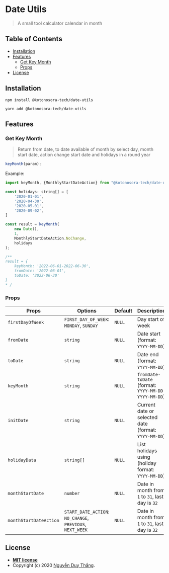 # Date Utils

> A small tool calculator calendar in month

## Table of Contents

- [Installation](#installation)
- [Features](#features)
  - [Get Key Month](#get-key-month)
  - [Props](#Props)
- [License](#license)

## Installation

```shell
npm install @kotonosora-tech/date-utils
```

```shell
yarn add @kotonosora-tech/date-utils
```

## Features

### Get Key Month

> Return from date, to date available of month by select day, month start date, action change start date and holidays in a round year

```javascript
keyMonth(param);
```

Example:

```javascript
import keyMonth, {MonthlyStartDateAction} from "@kotonosora-tech/date-utils";

const holidays: string[] = [
    '2020-01-01',
    '2020-04-30',
    '2020-05-01',
    '2020-09-02',
]

const result = keyMonth(
    new Date(),
    1,
    MonthlyStartDateAction.NoChange,
    holidays
);

/**
result = {
    keyMonth: '2022-06-01-2022-06-30',
    fromDate: '2022-06-01',
    toDate: '2022-06-30'
}
* /
```

### Props

| Props                  | Options                                                   | Default | Description                                          |
| ---------------------- | --------------------------------------------------------- | ------- | ---------------------------------------------------- |
| `firstDayOfWeek`       | `FIRST_DAY_OF_WEEK`: `MONDAY`, `SUNDAY`                   | `NULL`  | Day start of week                                    |
| `fromDate`             | `string`                                                  | `NULL`  | Date start (format: `YYYY-MM-DD`)                    |
| `toDate`               | `string`                                                  | `NULL`  | Date end (format: `YYYY-MM-DD`)                      |
| `keyMonth`             | `string`                                                  | `NULL`  | `fromDate-toDate` (format: `YYYY-MM-DD-YYYY-MM-DD`)  |
| `initDate`             | `string`                                                  | `NULL`  | Current date or selected date (format: `YYYY-MM-DD`) |
| `holidayData`          | `string[]`                                                | `NULL`  | List holidays using (holiday format: `YYYY-MM-DD`)   |
| `monthStartDate`       | `number`                                                  | `NULL`  | Date in month from `1` to `31`, last day is `32`     |
| `monthStartDateAction` | `START_DATE_ACTION`: `NO_CHANGE`, `PREVIOUS`, `NEXT_WEEK` | `NULL`  | Date in month from `1` to `31`, last day is `32`     |


## License

- **[MIT license](./LICENSE)**
- Copyright (c) 2020 [Nguyễn Duy Thắng](https://kotonosora.dev 'My CV Online').
